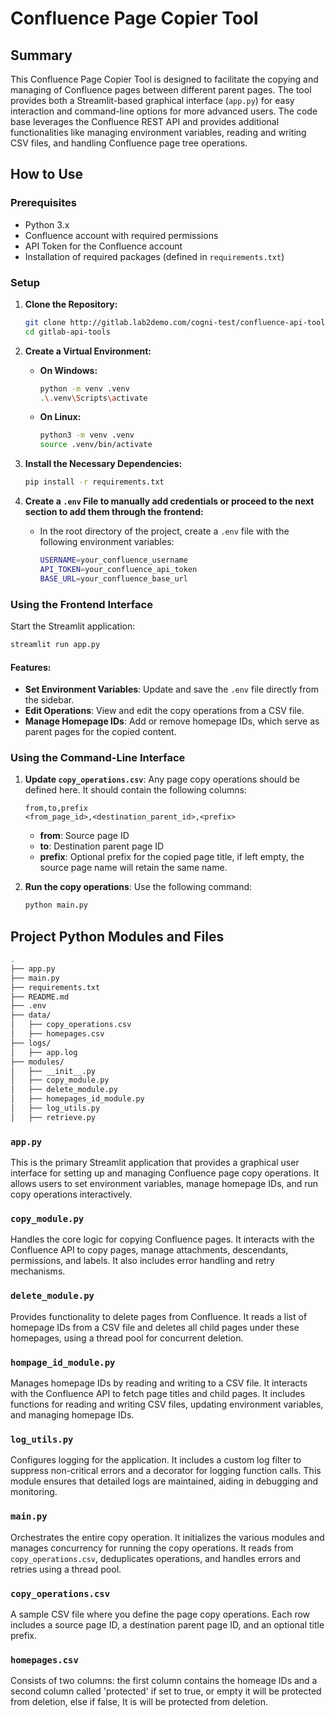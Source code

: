 # Confluence Page Copier Tool

## Summary

This Confluence Page Copier Tool is designed to facilitate the copying and managing of Confluence pages between different parent pages. The tool provides both a Streamlit-based graphical interface (`app.py`) for easy interaction and command-line options for more advanced users. The code base leverages the Confluence REST API and provides additional functionalities like managing environment variables, reading and writing CSV files, and handling Confluence page tree operations.

## How to Use

### Prerequisites

- Python 3.x
- Confluence account with required permissions
- API Token for the Confluence account
- Installation of required packages (defined in `requirements.txt`)

### Setup
1. **Clone the Repository:**
   ```sh
   git clone http://gitlab.lab2demo.com/cogni-test/confluence-api-tools.git
   cd gitlab-api-tools
   ```

2. **Create a Virtual Environment:**
   - **On Windows:**
     ```sh
     python -m venv .venv
     .\.venv\Scripts\activate
     ```
   - **On Linux:**
     ```sh
     python3 -m venv .venv
     source .venv/bin/activate
     ```

3. **Install the Necessary Dependencies:**
   ```sh
   pip install -r requirements.txt
   ```

4. **Create a `.env` File to manually add credentials or proceed to the next section to add them through the frontend:**
   - In the root directory of the project, create a `.env` file with the following environment variables:
     ```sh
     USERNAME=your_confluence_username
     API_TOKEN=your_confluence_api_token
     BASE_URL=your_confluence_base_url
     ```

### Using the Frontend Interface

Start the Streamlit application:
```sh
streamlit run app.py
```

#### Features:

- **Set Environment Variables**: Update and save the `.env` file directly from the sidebar.
- **Edit Operations**: View and edit the copy operations from a CSV file.
- **Manage Homepage IDs**: Add or remove homepage IDs, which serve as parent pages for the copied content.

### Using the Command-Line Interface

1. **Update `copy_operations.csv`**: Any page copy operations should be defined here. It should contain the following columns:
    ```
    from,to,prefix
    <from_page_id>,<destination_parent_id>,<prefix>
    ```
    - **from**: Source page ID
    - **to**: Destination parent page ID
    - **prefix**: Optional prefix for the copied page title, if left empty, the source page name will retain the same name.

2. **Run the copy operations**: Use the following command:
    ```sh
    python main.py
    ```

## Project Python Modules and Files 

```sh
.
├── app.py
├── main.py
├── requirements.txt
├── README.md
├── .env
├── data/
│   ├── copy_operations.csv
│   ├── homepages.csv
├── logs/
│   ├── app.log
├── modules/
│   ├── __init__.py
│   ├── copy_module.py
│   ├── delete_module.py
│   ├── homepages_id_module.py
│   ├── log_utils.py
│   ├── retrieve.py
```

### `app.py`

This is the primary Streamlit application that provides a graphical user interface for setting up and managing Confluence page copy operations. It allows users to set environment variables, manage homepage IDs, and run copy operations interactively.

### `copy_module.py`

Handles the core logic for copying Confluence pages. It interacts with the Confluence API to copy pages, manage attachments, descendants, permissions, and labels. It also includes error handling and retry mechanisms.

### `delete_module.py`

Provides functionality to delete pages from Confluence. It reads a list of homepage IDs from a CSV file and deletes all child pages under these homepages, using a thread pool for concurrent deletion.

### `hompage_id_module.py`

Manages homepage IDs by reading and writing to a CSV file. It interacts with the Confluence API to fetch page titles and child pages. It includes functions for reading and writing CSV files, updating environment variables, and managing homepage IDs. 

### `log_utils.py`

Configures logging for the application. It includes a custom log filter to suppress non-critical errors and a decorator for logging function calls. This module ensures that detailed logs are maintained, aiding in debugging and monitoring.

### `main.py`

Orchestrates the entire copy operation. It initializes the various modules and manages concurrency for running the copy operations. It reads from `copy_operations.csv`, deduplicates operations, and handles errors and retries using a thread pool.

### `copy_operations.csv`

A sample CSV file where you define the page copy operations. Each row includes a source page ID, a destination parent page ID, and an optional title prefix.

### `homepages.csv`

Consists of two columns: the first column contains the homeage IDs and a second column called 'protected' if set to true, or empty it will be protected from deletion, else if  false, It is will be protected from deletion. 
